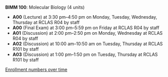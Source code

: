 **BIMM 100**: Molecular Biology (4 units)

- **A00** (Lecture) at 3:30 pm–4:50 pm on Monday, Tuesday, Wednesday, Thursday at RCLAS R04 by staff
- **A00** (Final Exam) at 3:00 pm–5:59 pm on Friday at RCLAS R04 by staff
- **A01** (Discussion) at 2:00 pm–2:50 pm on Monday, Wednesday at RCLAS R04 by staff
- **A02** (Discussion) at 10:00 am–10:50 am on Tuesday, Thursday at RCLAS R101 by staff
- **A03** (Discussion) at 1:00 pm–1:50 pm on Tuesday, Thursday at RCLAS R101 by staff

[Enrollment numbers over time](./BIMM100.tsv)
